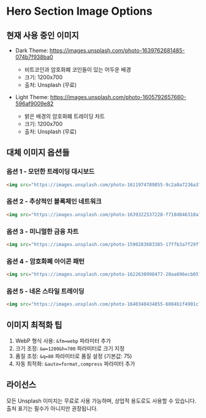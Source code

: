# Hero Section Image Options

## 현재 사용 중인 이미지
- Dark Theme: https://images.unsplash.com/photo-1639762681485-074b7f938ba0
  - 비트코인과 암호화폐 코인들이 있는 어두운 배경
  - 크기: 1200x700
  - 출처: Unsplash (무료)

- Light Theme: https://images.unsplash.com/photo-1605792657660-596af9009e82
  - 밝은 배경의 암호화폐 트레이딩 차트
  - 크기: 1200x700
  - 출처: Unsplash (무료)

## 대체 이미지 옵션들

### 옵션 1 - 모던한 트레이딩 대시보드
```html
<img src="https://images.unsplash.com/photo-1611974789855-9c2a0a7236a3?w=1200&h=700&fit=crop" alt="Trading Dashboard">
```

### 옵션 2 - 추상적인 블록체인 네트워크
```html
<img src="https://images.unsplash.com/photo-1639322537228-f710d846310a?w=1200&h=700&fit=crop" alt="Blockchain Network">
```

### 옵션 3 - 미니멀한 금융 차트
```html
<img src="https://images.unsplash.com/photo-1590283603385-17ffb3a7f29f?w=1200&h=700&fit=crop" alt="Financial Charts">
```

### 옵션 4 - 암호화폐 아이콘 패턴
```html
<img src="https://images.unsplash.com/photo-1622630998477-20aa696ecb05?w=1200&h=700&fit=crop" alt="Crypto Icons">
```

### 옵션 5 - 네온 스타일 트레이딩
```html
<img src="https://images.unsplash.com/photo-1640340434855-6084b1f4901c?w=1200&h=700&fit=crop" alt="Neon Trading">
```

## 이미지 최적화 팁
1. WebP 형식 사용: `&fm=webp` 파라미터 추가
2. 크기 조정: `&w=1200&h=700` 파라미터로 크기 지정
3. 품질 조정: `&q=80` 파라미터로 품질 설정 (기본값: 75)
4. 자동 최적화: `&auto=format,compress` 파라미터 추가

## 라이선스
모든 Unsplash 이미지는 무료로 사용 가능하며, 상업적 용도로도 사용할 수 있습니다.
출처 표기는 필수가 아니지만 권장됩니다.